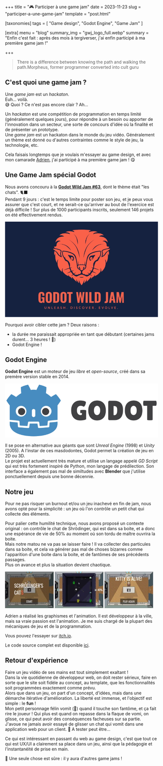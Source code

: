 +++
title = "🎮 Participer à une game jam"
date = 2023-11-23
slug = "participer-a-une-game-jam"
template = "post.html"

[taxonomies]
tags = [ "Game design", "Godot Engine", "Game Jam" ]

[extra]
menu = "blog"
summary_img = "gwj_logo_full.webp"
summary = "Enfin c'est fait : après des mois à tergiverser, j'ai enfin participé à ma première game jam !"

+++

> There is a difference between knowing the path and walking the path.<span class="author">Morpheus, former programmer converted into cult guru</span>

## C'est quoi une game jam ?

Une _game jam_ est un _hackaton_.  
Euh… voilà.  
😅 Quoi ? Ce n'est pas encore clair ? Ah…

Un _hackaton_ est une compétition de programmation en temps limité (généralement quelques jours), pour répondre à un besoin ou apporter de l'innovation dans un secteur, une sorte de concours d'idée où la finalité et de présenter un prototype.  
Une _game jam_ est un hackaton dans le monde du jeu vidéo. Généralement un thème est donné ou d'autres contraintes comme le style de jeu, la technologie, etc.

Cela faisais longtemps que je voulais m'essayer au game design, et avec mon camarade [Adrien](https://iglou.eu/), j'ai participé à ma première game jam ! 😋

## Une Game Jam spécial Godot

Nous avons concouru à la [**Godot Wild Jam #63**](https://itch.io/jam/godot-wild-jam-63), dont le thème était "les chats". 🐈‍⬛  
Pendant 9 jours : c'est le temps limite pour poster son jeu, et je peux vous assurer que c'est court, et ne serait-ce qu'arriver au bout de l'exercice est déjà difficile ! Sur plus de 1000 participants inscrits, seulement 146 projets on été effectivement rendus.

![Screenshot de gil-web.com en 2018](gwj_logo_full.webp "Godot Wild Jam #63")

Pourquoi avoir cibler cette jam ?
Deux raisons :

- la durée me paraissait appropriée en tant que débutant (certaines jams durent… 3 heures ! 🤪)
- Godot Engine !

## Godot Engine

**Godot Engine** est un moteur de jeu _libre_ et _open-source_, créé dans sa premère version stable en 2014.

![Screenshot de gil-web.com en 2018](godot_logo.webp "Godot Engine Logo")

Il se pose en alternative aux géants que sont _Unreal Engine_ (1998) et _Unity_ (2005). A l'instar de ces masdodontes, Godot permet la création de jeu en 2D ou 3D.  
Le projet est actuellement très mature et utilise un langage appelé _GD Script_ qui est très fortement inspiré de Python, mon langage de prédilection. Son interface a également pas mal de similtudes avec **Blender** que j'utilise ponctuellement depuis une bonne décennie.

## Notre jeu

Pour ne pas risquer un burnout et/ou un jeu inachevé en fin de jam, nous avons opté pour la simplicité : un jeu où l'on contrôle un petit chat qui collecte des éléments.

Pour palier cette humilité technique, nous avons proposé un contexte original : on contrôle le chat de Shrödinger, qui est dans sa boite, et a donc une espérance de vie de 50% au moment où son tordu de maître ouvrira la boite.  
Mais notre matou ne va pas se laisser faire ! Il va collecter des particules dans sa boite, et cela va générer pas mal de choses bizarres comme l'apparition d'une boite dans la boite, et de fantômes de ses précédents passages.  
Plus on avance et plus la situation devient chaotique.

<div class="gallery">

[![shrodingers_cats_titlescreen](shrodingers_cats_titlescreen_thumbnail.webp)](shrodingers_cats_titlescreen.webp)
[![shrodingers_cats_ingame](shrodingers_cats_ingame_thumbnail.webp)](shrodingers_cats_ingame.webp)
[![shrodingers_cats_ending](shrodingers_cats_ending_thumbnail.webp)](shrodingers_cats_ending.webp)

</div>

Adrien a réalisé les graphismes et l'animation. Il est développeur à la ville, mais sa vraie passion est l'animation. Je me suis chargé de la plupart des mécaniques de jeu et de la programmation.

Vous pouvez l'essayer sur [itch.io](https://toasted-brains.itch.io/schrdinger-cats).

Le code source complet est disponible [ici](https://github.com/gil-x/schrodinger-cats).

## Retour d'expérience

Faire un jeu vidéo de ses mains est tout simplement exaltant !  
Dans la vie quotidienne de développeur web, on doit rester sérieux, faire en sorte que le site soit fidèle au concept, au template, que les fonctionnalités soit programmées exactement comme prévu.  
Alors que dans un jeu, on part d'un concept, d'idées, mais dans une démarche itérative d'amélioration. La liberté est immense, et l'objectif est simple : le **fun** !  
Mon petit personnage félin vomit (🤢) quand il touche son fantôme, et ça fait rire le joueur ! Qui plus est quand on repasse dans la flaque de vomi, on glisse, ce qui peut avoir des conséquences facheuses sur sa partie.  
J'avoue ne jamais avoir essayé de glisser un chat qui vomit dans une application web pour un client. 🤔 A tester peut être…

Ce qui est intéressant en passant du web au game design, c'est que tout ce qui est UX/UI a clairement sa place dans un jeu, ainsi que la pédagogie et l'instantanéité de prise en main.

🤖 Une seule chose est sûre : il y aura d'autres game jams !
